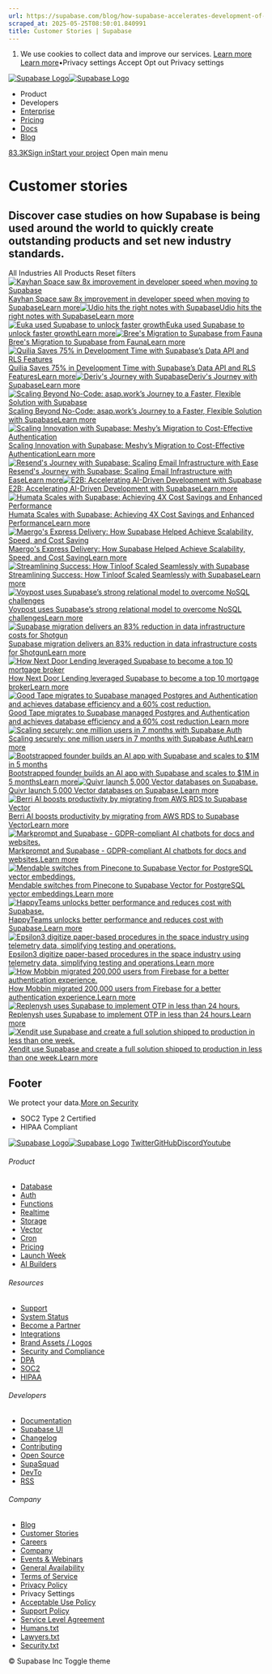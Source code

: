 ```yaml
---
url: https://supabase.com/blog/how-supabase-accelerates-development-of-all-pull-together
scraped_at: 2025-05-25T08:50:01.840991
title: Customer Stories | Supabase
---
```


  1. We use cookies to collect data and improve our services. [Learn more](https://supabase.com/privacy#8-cookies-and-similar-technologies-used-on-our-european-services)
[Learn more](https://supabase.com/privacy#8-cookies-and-similar-technologies-used-on-our-european-services)•Privacy settings
Accept Opt out Privacy settings


[![Supabase Logo](https://supabase.com/_next/image?url=https%3A%2F%2Ffrontend-assets.supabase.com%2Fwww%2Fd218d9190b87%2F_next%2Fstatic%2Fmedia%2Fsupabase-logo-wordmark--light.daaeffd3.png&w=256&q=75&dpl=dpl_9xPTPeSUKoDuygMmT5sPj6DB4mgG)![Supabase Logo](https://supabase.com/_next/image?url=https%3A%2F%2Ffrontend-assets.supabase.com%2Fwww%2Fd218d9190b87%2F_next%2Fstatic%2Fmedia%2Fsupabase-logo-wordmark--dark.b36ebb5f.png&w=256&q=75&dpl=dpl_9xPTPeSUKoDuygMmT5sPj6DB4mgG)](https://supabase.com/)
  * Product 
  * Developers 
  * [Enterprise](https://supabase.com/enterprise)
  * [Pricing](https://supabase.com/pricing)
  * [Docs](https://supabase.com/docs)
  * [Blog](https://supabase.com/blog)


[83.3K](https://github.com/supabase/supabase)[Sign in](https://supabase.com/dashboard)[Start your project](https://supabase.com/dashboard)
Open main menu
# Customer stories
## Discover case studies on how Supabase is being used around the world to quickly create outstanding products and set new industry standards.
All Industries All Products Reset filters
[![Kayhan Space saw 8x improvement in developer speed when moving to Supabase](https://supabase.com/_next/image?url=%2Fimages%2Fcustomers%2Flogos%2Flight%2Fkayhanspace.png&w=3840&q=75&dpl=dpl_9xPTPeSUKoDuygMmT5sPj6DB4mgG)Kayhan Space saw 8x improvement in developer speed when moving to SupabaseLearn more](https://supabase.com/customers/kayhanspace)[![Udio hits the right notes with Supabase](https://supabase.com/_next/image?url=%2Fimages%2Fcustomers%2Flogos%2Flight%2Fudio.png&w=3840&q=75&dpl=dpl_9xPTPeSUKoDuygMmT5sPj6DB4mgG)Udio hits the right notes with SupabaseLearn more](https://supabase.com/customers/udio)[![Euka used Supabase to unlock faster growth](https://supabase.com/_next/image?url=%2Fimages%2Fcustomers%2Flogos%2Flight%2Feuka.png&w=3840&q=75&dpl=dpl_9xPTPeSUKoDuygMmT5sPj6DB4mgG)Euka used Supabase to unlock faster growthLearn more](https://supabase.com/customers/euka)[![Bree's Migration to Supabase from Fauna](https://supabase.com/_next/image?url=%2Fimages%2Fcustomers%2Flogos%2Flight%2Fbree.png&w=3840&q=75&dpl=dpl_9xPTPeSUKoDuygMmT5sPj6DB4mgG)Bree's Migration to Supabase from FaunaLearn more](https://supabase.com/customers/bree)[![Quilia Saves 75% in Development Time with Supabase’s Data API and RLS Features](https://supabase.com/_next/image?url=%2Fimages%2Fcustomers%2Flogos%2Flight%2Fquilia.png&w=3840&q=75&dpl=dpl_9xPTPeSUKoDuygMmT5sPj6DB4mgG)Quilia Saves 75% in Development Time with Supabase’s Data API and RLS FeaturesLearn more](https://supabase.com/customers/quilia)[![Deriv's Journey with Supabase](https://supabase.com/_next/image?url=%2Fimages%2Fcustomers%2Flogos%2Flight%2Fderiv.png&w=3840&q=75&dpl=dpl_9xPTPeSUKoDuygMmT5sPj6DB4mgG)Deriv's Journey with SupabaseLearn more](https://supabase.com/customers/deriv)[![Scaling Beyond No-Code: asap.work’s Journey to a Faster, Flexible Solution with Supabase](https://supabase.com/_next/image?url=%2Fimages%2Fcustomers%2Flogos%2Flight%2Fasap-work.png&w=3840&q=75&dpl=dpl_9xPTPeSUKoDuygMmT5sPj6DB4mgG)Scaling Beyond No-Code: asap.work’s Journey to a Faster, Flexible Solution with SupabaseLearn more](https://supabase.com/customers/asap-work)[![Scaling Innovation with Supabase: Meshy’s Migration to Cost-Effective Authentication](https://supabase.com/_next/image?url=%2Fimages%2Fcustomers%2Flogos%2Flight%2Fmeshy.png&w=3840&q=75&dpl=dpl_9xPTPeSUKoDuygMmT5sPj6DB4mgG)Scaling Innovation with Supabase: Meshy’s Migration to Cost-Effective AuthenticationLearn more](https://supabase.com/customers/meshy)[![Resend's Journey with Supabase: Scaling Email Infrastructure with Ease](https://supabase.com/_next/image?url=%2Fimages%2Fcustomers%2Flogos%2Flight%2Fresend.png&w=3840&q=75&dpl=dpl_9xPTPeSUKoDuygMmT5sPj6DB4mgG)Resend's Journey with Supabase: Scaling Email Infrastructure with EaseLearn more](https://supabase.com/customers/resend)[![E2B: Accelerating AI-Driven Development with Supabase](https://supabase.com/_next/image?url=%2Fimages%2Fcustomers%2Flogos%2Flight%2Fe2b.png&w=3840&q=75&dpl=dpl_9xPTPeSUKoDuygMmT5sPj6DB4mgG)E2B: Accelerating AI-Driven Development with SupabaseLearn more](https://supabase.com/customers/e2b)[![Humata Scales with Supabase: Achieving 4X Cost Savings and Enhanced Performance](https://supabase.com/_next/image?url=%2Fimages%2Fcustomers%2Flogos%2Flight%2Fhumata.png&w=3840&q=75&dpl=dpl_9xPTPeSUKoDuygMmT5sPj6DB4mgG)Humata Scales with Supabase: Achieving 4X Cost Savings and Enhanced PerformanceLearn more](https://supabase.com/customers/humata)[![Maergo's Express Delivery: How Supabase Helped Achieve Scalability, Speed, and Cost Saving](https://supabase.com/_next/image?url=%2Fimages%2Fcustomers%2Flogos%2Flight%2Fmaergo.png&w=3840&q=75&dpl=dpl_9xPTPeSUKoDuygMmT5sPj6DB4mgG)Maergo's Express Delivery: How Supabase Helped Achieve Scalability, Speed, and Cost SavingLearn more](https://supabase.com/customers/maergo)[![Streamlining Success: How Tinloof Scaled Seamlessly with Supabase](https://supabase.com/_next/image?url=%2Fimages%2Fcustomers%2Flogos%2Flight%2Ftinloof.png&w=3840&q=75&dpl=dpl_9xPTPeSUKoDuygMmT5sPj6DB4mgG)Streamlining Success: How Tinloof Scaled Seamlessly with SupabaseLearn more](https://supabase.com/customers/tinloof)[![Voypost uses Supabase’s strong relational model to overcome NoSQL challenges](https://supabase.com/_next/image?url=%2Fimages%2Fcustomers%2Flogos%2Flight%2Fvoypost.png&w=3840&q=75&dpl=dpl_9xPTPeSUKoDuygMmT5sPj6DB4mgG)Voypost uses Supabase’s strong relational model to overcome NoSQL challengesLearn more](https://supabase.com/customers/voypost)[![Supabase migration delivers an 83% reduction in data infrastructure costs for Shotgun](https://supabase.com/_next/image?url=%2Fimages%2Fcustomers%2Flogos%2Flight%2Fshotgun.png&w=3840&q=75&dpl=dpl_9xPTPeSUKoDuygMmT5sPj6DB4mgG)Supabase migration delivers an 83% reduction in data infrastructure costs for ShotgunLearn more](https://supabase.com/customers/shotgun)[![How Next Door Lending leveraged Supabase to become a top 10 mortgage broker](https://supabase.com/_next/image?url=%2Fimages%2Fcustomers%2Flogos%2Flight%2Fnext-door-lending.png&w=3840&q=75&dpl=dpl_9xPTPeSUKoDuygMmT5sPj6DB4mgG)How Next Door Lending leveraged Supabase to become a top 10 mortgage brokerLearn more](https://supabase.com/customers/next-door-lending)[![Good Tape migrates to Supabase managed Postgres and Authentication and achieves database efficiency and a 60% cost reduction.](https://supabase.com/_next/image?url=%2Fimages%2Fcustomers%2Flogos%2Flight%2Fgood-tape.png&w=3840&q=75&dpl=dpl_9xPTPeSUKoDuygMmT5sPj6DB4mgG)Good Tape migrates to Supabase managed Postgres and Authentication and achieves database efficiency and a 60% cost reduction.Learn more](https://supabase.com/customers/good-tape)[![Scaling securely: one million users in 7 months with Supabase Auth](https://supabase.com/_next/image?url=%2Fimages%2Fcustomers%2Flogos%2Flight%2Fpebblely.png&w=3840&q=75&dpl=dpl_9xPTPeSUKoDuygMmT5sPj6DB4mgG)Scaling securely: one million users in 7 months with Supabase AuthLearn more](https://supabase.com/customers/pebblely)[![Bootstrapped founder builds an AI app with Supabase and scales to $1M in 5 months](https://supabase.com/_next/image?url=%2Fimages%2Fcustomers%2Flogos%2Flight%2Fchatbase.png&w=3840&q=75&dpl=dpl_9xPTPeSUKoDuygMmT5sPj6DB4mgG)Bootstrapped founder builds an AI app with Supabase and scales to $1M in 5 monthsLearn more](https://supabase.com/customers/chatbase)[![Quivr launch 5,000 Vector databases on Supabase.](https://supabase.com/_next/image?url=%2Fimages%2Fcustomers%2Flogos%2Flight%2Fquivr.png&w=3840&q=75&dpl=dpl_9xPTPeSUKoDuygMmT5sPj6DB4mgG)Quivr launch 5,000 Vector databases on Supabase.Learn more](https://supabase.com/customers/quivr)[![Berri AI boosts productivity by migrating from AWS RDS to Supabase Vector](https://supabase.com/_next/image?url=%2Fimages%2Fcustomers%2Flogos%2Flight%2Fberriai.png&w=3840&q=75&dpl=dpl_9xPTPeSUKoDuygMmT5sPj6DB4mgG)Berri AI boosts productivity by migrating from AWS RDS to Supabase VectorLearn more](https://supabase.com/customers/berriai)[![Markprompt and Supabase - GDPR-compliant AI chatbots for docs and websites.](https://supabase.com/_next/image?url=%2Fimages%2Fcustomers%2Flogos%2Flight%2Fmarkprompt.png&w=3840&q=75&dpl=dpl_9xPTPeSUKoDuygMmT5sPj6DB4mgG)Markprompt and Supabase - GDPR-compliant AI chatbots for docs and websites.Learn more](https://supabase.com/customers/markprompt)[![Mendable switches from Pinecone to Supabase Vector for PostgreSQL vector embeddings.](https://supabase.com/_next/image?url=%2Fimages%2Fcustomers%2Flogos%2Flight%2Fmendableai.png&w=3840&q=75&dpl=dpl_9xPTPeSUKoDuygMmT5sPj6DB4mgG)Mendable switches from Pinecone to Supabase Vector for PostgreSQL vector embeddings.Learn more](https://supabase.com/customers/mendableai)[![HappyTeams unlocks better performance and reduces cost with Supabase.](https://supabase.com/_next/image?url=%2Fimages%2Fcustomers%2Flogos%2Flight%2Fhappyteams.png&w=3840&q=75&dpl=dpl_9xPTPeSUKoDuygMmT5sPj6DB4mgG)HappyTeams unlocks better performance and reduces cost with Supabase.Learn more](https://supabase.com/customers/happyteams)[![Epsilon3 digitize paper-based procedures in the space industry using telemetry data, simplifying testing and operations.](https://supabase.com/_next/image?url=%2Fimages%2Fcustomers%2Flogos%2Flight%2Fepsilon3.png&w=3840&q=75&dpl=dpl_9xPTPeSUKoDuygMmT5sPj6DB4mgG)Epsilon3 digitize paper-based procedures in the space industry using telemetry data, simplifying testing and operations.Learn more](https://supabase.com/customers/epsilon3)[![How Mobbin migrated 200,000 users from Firebase for a better authentication experience.](https://supabase.com/_next/image?url=%2Fimages%2Fcustomers%2Flogos%2Flight%2Fmobbin.png&w=3840&q=75&dpl=dpl_9xPTPeSUKoDuygMmT5sPj6DB4mgG)How Mobbin migrated 200,000 users from Firebase for a better authentication experience.Learn more](https://supabase.com/customers/mobbin)[![Replenysh uses Supabase to implement OTP in less than 24 hours.](https://supabase.com/_next/image?url=%2Fimages%2Fcustomers%2Flogos%2Flight%2Freplenysh.png&w=3840&q=75&dpl=dpl_9xPTPeSUKoDuygMmT5sPj6DB4mgG)Replenysh uses Supabase to implement OTP in less than 24 hours.Learn more](https://supabase.com/customers/replenysh)[![Xendit use Supabase and create a full solution shipped to production in less than one week.](https://supabase.com/_next/image?url=%2Fimages%2Fcustomers%2Flogos%2Flight%2Fxendit.png&w=3840&q=75&dpl=dpl_9xPTPeSUKoDuygMmT5sPj6DB4mgG)Xendit use Supabase and create a full solution shipped to production in less than one week.Learn more](https://supabase.com/customers/xendit)
## Footer
We protect your data.[More on Security](https://supabase.com/security)
  * SOC2 Type 2 Certified
  * HIPAA Compliant


[![Supabase Logo](https://supabase.com/_next/image?url=https%3A%2F%2Ffrontend-assets.supabase.com%2Fwww%2Fd218d9190b87%2F_next%2Fstatic%2Fmedia%2Fsupabase-logo-wordmark--light.daaeffd3.png&w=384&q=75&dpl=dpl_9xPTPeSUKoDuygMmT5sPj6DB4mgG)![Supabase Logo](https://supabase.com/_next/image?url=https%3A%2F%2Ffrontend-assets.supabase.com%2Fwww%2Fd218d9190b87%2F_next%2Fstatic%2Fmedia%2Fsupabase-logo-wordmark--dark.b36ebb5f.png&w=384&q=75&dpl=dpl_9xPTPeSUKoDuygMmT5sPj6DB4mgG)](https://supabase.com/)
[Twitter](https://twitter.com/supabase)[GitHub](https://github.com/supabase)[Discord](https://discord.supabase.com/)[Youtube](https://youtube.com/c/supabase)
###### Product
  * [Database](https://supabase.com/database)
  * [Auth](https://supabase.com/auth)
  * [Functions](https://supabase.com/edge-functions)
  * [Realtime](https://supabase.com/realtime)
  * [Storage](https://supabase.com/storage)
  * [Vector](https://supabase.com/modules/vector)
  * [Cron](https://supabase.com/modules/cron)
  * [Pricing](https://supabase.com/pricing)
  * [Launch Week](https://supabase.com/launch-week)
  * [AI Builders](https://supabase.com/solutions/ai-builders)


###### Resources
  * [Support](https://supabase.com/support)
  * [System Status](https://status.supabase.com/)
  * [Become a Partner](https://supabase.com/partners)
  * [Integrations](https://supabase.com/partners/integrations)
  * [Brand Assets / Logos](https://supabase.com/brand-assets)
  * [Security and Compliance](https://supabase.com/security)
  * [DPA](https://supabase.com/legal/dpa)
  * [SOC2](https://supabase.com/security)
  * [HIPAA](https://forms.supabase.com/hipaa2)


###### Developers
  * [Documentation](https://supabase.com/docs)
  * [Supabase UI](https://supabase.com/ui)
  * [Changelog](https://supabase.com/changelog)
  * [Contributing](https://github.com/supabase/supabase/blob/master/CONTRIBUTING.md)
  * [Open Source](https://supabase.com/open-source)
  * [SupaSquad](https://supabase.com/supasquad)
  * [DevTo](https://dev.to/supabase)
  * [RSS](https://supabase.com/rss.xml)


###### Company
  * [Blog](https://supabase.com/blog)
  * [Customer Stories](https://supabase.com/customers)
  * [Careers](https://supabase.com/careers)
  * [Company](https://supabase.com/company)
  * [Events & Webinars](https://supabase.com/events)
  * [General Availability](https://supabase.com/ga)
  * [Terms of Service](https://supabase.com/terms)
  * [Privacy Policy](https://supabase.com/privacy)
  * Privacy Settings
  * [Acceptable Use Policy](https://supabase.com/aup)
  * [Support Policy](https://supabase.com/support-policy)
  * [Service Level Agreement](https://supabase.com/sla)
  * [Humans.txt](https://supabase.com/humans.txt)
  * [Lawyers.txt](https://supabase.com/lawyers.txt)
  * [Security.txt](https://supabase.com/.well-known/security.txt)


© Supabase Inc
Toggle theme

